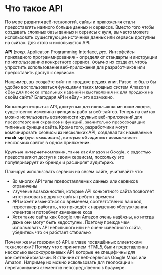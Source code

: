 # Что такое API

По мере развития веб-технологий, сайты и приложения стали предоставлять намного больше данных и сервисов. Вместо того чтобы создавать сложные базы данных и сервисы с нуля, вы часто можете использовать существующие источники данных или сервисы доступны на сайтах. Для этого и используется API.

**API** (*сокр.* Application Programming Interface, *рус.* Интерфейсы прикладного программирования) - определяют стандарты и инструкции по использованию конкретного сервиса. Обычно их создают, чтобы упростить использование веб-приложения для разработчиков или предоставить доступ к сервисам.

Например, вы создаёте сайт по продаже редких книг. Разве не было бы удобно воспользоваться функциями таких мощных систем Amazon и eBay для поиска отдельных изданий и выставления их для продажи на своём сайте? Благодаря API и eBay - это возможно.

Концепция открытых API, доступных для использования всем людям, существенно изменила принципы работы веб-сайтов. Теперь на сайтах можно использовать возможности крупных веб-приложений для предоставления сервисов и функций, значительно превосходящих типичные функции сайта. Кроме того, разработчики могут комбинировать сервисы из нескольких API, создавая так называемые **mash-up** (*рус.* смешивать), которые объединяют возможности нескольких сайтов в одном приложении.

Крупные интернет-компании, такие как Amazon и Google, с радостью предоставляют доступ к своим сервисам, поскольку это популяризирует их бренды и расширяет аудиторию.

Планируя использовать сервисы на своём сайте, учитывайте что:

* Во многих API типы предоставляемых данных или сервисов ограничены
* Изучение возможностей, которые API конкретного сайта позволяет интегрировать в другие сайты требуют времени
* API может изменяться со временем, соответственно ваш код перестанер работать, что приведёт к нарушению обслуживания клиентов и потребует изменение кода
* Хотя такие сайты как Google или Amazon очень надёжны, но итогда даже они могут быть недоступны. Поэтому прежде чем использовать API небольшого или не очень известного сайта, убедитесь что он работает стабильно

Почему же мы говорим об API, в главе посвящённых клиентским технологиям? Потому что с принятием HTML5, были представленны несколько высокоуровневых API, которые не специфичны для конкретной компании. В отличие от веб-сервисов Google Maps или Amazon. Например их можно использовать для геолокации и перетаскивания элементов непосредственно в браузере.